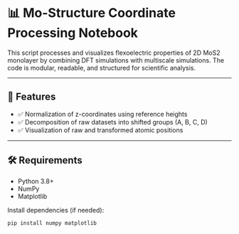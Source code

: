 # 📊 Mo-Structure Coordinate Processing Notebook

This script processes and visualizes flexoelectric properties of 2D MoS2 monolayer by combining DFT simulations with multiscale simulations. The code is modular, readable, and structured for scientific analysis.

---

## 🧩 Features

- ✅ Normalization of z-coordinates using reference heights
- ✅ Decomposition of raw datasets into shifted groups (A, B, C, D)
- ✅ Visualization of raw and transformed atomic positions

---

## 🛠️ Requirements

- Python 3.8+
- NumPy
- Matplotlib

Install dependencies (if needed):
```bash
pip install numpy matplotlib


